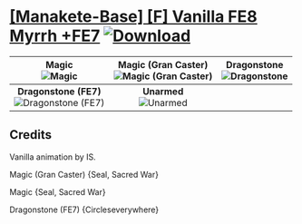 # [\[Manakete-Base\] \[F\] Vanilla FE8 Myrrh +FE7](./) [![Download](https://img.shields.io/badge/Download--red?style=social&logo=github)](https://minhaskamal.github.io/DownGit/#/home?url=https://github.com/Klokinator/FE-Repo/tree/main/Battle%20Animations%2FMonsters%20-%20Dragons%20and%20Special%2F%5BManakete-Base%5D%20%5BF%5D%20Vanilla%20FE8%20Myrrh%20%2BFE7)

| <b>Magic</b><br/><img alt="Magic" src="https://git.io/JnOyj"/> | <b>Magic (Gran Caster)</b><br/><img alt="Magic (Gran Caster)" src="https://git.io/JnOS8"/> | <b>Dragonstone</b><br/><img alt="Dragonstone" src="https://git.io/JnOyP"/> |
| :---: | :---: | :---: |
| <b>Dragonstone (FE7)</b><br/><img alt="Dragonstone (FE7)" src="https://git.io/JnOB7"/> | <b>Unarmed</b><br/><img alt="Unarmed" src="https://git.io/JnO7c"/> |

## Credits

Vanilla animation by IS.

Magic (Gran Caster) {Seal, Sacred War}

Magic {Seal, Sacred War}

Dragonstone (FE7) {Circleseverywhere}

